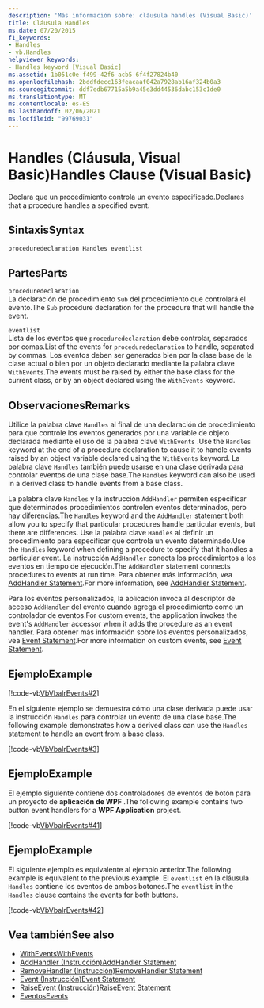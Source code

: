 ```yaml
---
description: 'Más información sobre: cláusula handles (Visual Basic)'
title: Cláusula Handles
ms.date: 07/20/2015
f1_keywords:
- Handles
- vb.Handles
helpviewer_keywords:
- Handles keyword [Visual Basic]
ms.assetid: 1b051c0e-f499-42f6-acb5-6f4f27824b40
ms.openlocfilehash: 2bddfdecc163feacaaf042a7928ab16af324b0a3
ms.sourcegitcommit: ddf7edb67715a5b9a45e3dd44536dabc153c1de0
ms.translationtype: MT
ms.contentlocale: es-ES
ms.lasthandoff: 02/06/2021
ms.locfileid: "99769031"
---
```

# <a name="handles-clause-visual-basic"></a><span data-ttu-id="b05c7-103">Handles (Cláusula, Visual Basic)</span><span class="sxs-lookup"><span data-stu-id="b05c7-103">Handles Clause (Visual Basic)</span></span>

<span data-ttu-id="b05c7-104">Declara que un procedimiento controla un evento especificado.</span><span class="sxs-lookup"><span data-stu-id="b05c7-104">Declares that a procedure handles a specified event.</span></span>  
  
## <a name="syntax"></a><span data-ttu-id="b05c7-105">Sintaxis</span><span class="sxs-lookup"><span data-stu-id="b05c7-105">Syntax</span></span>  
  
```vb  
proceduredeclaration Handles eventlist  
```  
  
## <a name="parts"></a><span data-ttu-id="b05c7-106">Partes</span><span class="sxs-lookup"><span data-stu-id="b05c7-106">Parts</span></span>  

 `proceduredeclaration`  
 <span data-ttu-id="b05c7-107">La declaración de procedimiento `Sub` del procedimiento que controlará el evento.</span><span class="sxs-lookup"><span data-stu-id="b05c7-107">The `Sub` procedure declaration for the procedure that will handle the event.</span></span>  
  
 `eventlist`  
 <span data-ttu-id="b05c7-108">Lista de los eventos que `proceduredeclaration` debe controlar, separados por comas.</span><span class="sxs-lookup"><span data-stu-id="b05c7-108">List of the events for `proceduredeclaration` to handle, separated by commas.</span></span> <span data-ttu-id="b05c7-109">Los eventos deben ser generados bien por la clase base de la clase actual o bien por un objeto declarado mediante la palabra clave `WithEvents`.</span><span class="sxs-lookup"><span data-stu-id="b05c7-109">The events must be raised by either the base class for the current class, or by an object declared using the `WithEvents` keyword.</span></span>  
  
## <a name="remarks"></a><span data-ttu-id="b05c7-110">Observaciones</span><span class="sxs-lookup"><span data-stu-id="b05c7-110">Remarks</span></span>  

 <span data-ttu-id="b05c7-111">Utilice la palabra clave `Handles` al final de una declaración de procedimiento para que controle los eventos generados por una variable de objeto declarada mediante el uso de la palabra clave `WithEvents` .</span><span class="sxs-lookup"><span data-stu-id="b05c7-111">Use the `Handles` keyword at the end of a procedure declaration to cause it to handle events raised by an object variable declared using the `WithEvents` keyword.</span></span> <span data-ttu-id="b05c7-112">La palabra clave `Handles` también puede usarse en una clase derivada para controlar eventos de una clase base.</span><span class="sxs-lookup"><span data-stu-id="b05c7-112">The `Handles` keyword can also be used in a derived class to handle events from a base class.</span></span>  
  
 <span data-ttu-id="b05c7-113">La palabra clave `Handles` y la instrucción `AddHandler` permiten especificar que determinados procedimientos controlen eventos determinados, pero hay diferencias.</span><span class="sxs-lookup"><span data-stu-id="b05c7-113">The `Handles` keyword and the `AddHandler` statement both allow you to specify that particular procedures handle particular events, but there are differences.</span></span> <span data-ttu-id="b05c7-114">Use la palabra clave `Handles` al definir un procedimiento para especificar que controla un evento determinado.</span><span class="sxs-lookup"><span data-stu-id="b05c7-114">Use the `Handles` keyword when defining a procedure to specify that it handles a particular event.</span></span> <span data-ttu-id="b05c7-115">La instrucción `AddHandler` conecta los procedimientos a los eventos en tiempo de ejecución.</span><span class="sxs-lookup"><span data-stu-id="b05c7-115">The `AddHandler` statement connects procedures to events at run time.</span></span> <span data-ttu-id="b05c7-116">Para obtener más información, vea [AddHandler Statement](addhandler-statement.md).</span><span class="sxs-lookup"><span data-stu-id="b05c7-116">For more information, see [AddHandler Statement](addhandler-statement.md).</span></span>  
  
 <span data-ttu-id="b05c7-117">Para los eventos personalizados, la aplicación invoca al descriptor de acceso `AddHandler` del evento cuando agrega el procedimiento como un controlador de eventos.</span><span class="sxs-lookup"><span data-stu-id="b05c7-117">For custom events, the application invokes the event's `AddHandler` accessor when it adds the procedure as an event handler.</span></span> <span data-ttu-id="b05c7-118">Para obtener más información sobre los eventos personalizados, vea [Event Statement](event-statement.md).</span><span class="sxs-lookup"><span data-stu-id="b05c7-118">For more information on custom events, see [Event Statement](event-statement.md).</span></span>  
  
## <a name="example"></a><span data-ttu-id="b05c7-119">Ejemplo</span><span class="sxs-lookup"><span data-stu-id="b05c7-119">Example</span></span>  

 [!code-vb[VbVbalrEvents#2](~/samples/snippets/visualbasic/VS_Snippets_VBCSharp/VbVbalrEvents/VB/Class1.vb#2)]  
  
 <span data-ttu-id="b05c7-120">En el siguiente ejemplo se demuestra cómo una clase derivada puede usar la instrucción `Handles` para controlar un evento de una clase base.</span><span class="sxs-lookup"><span data-stu-id="b05c7-120">The following example demonstrates how a derived class can use the `Handles` statement to handle an event from a base class.</span></span>  
  
 [!code-vb[VbVbalrEvents#3](~/samples/snippets/visualbasic/VS_Snippets_VBCSharp/VbVbalrEvents/VB/Class1.vb#3)]  
  
## <a name="example"></a><span data-ttu-id="b05c7-121">Ejemplo</span><span class="sxs-lookup"><span data-stu-id="b05c7-121">Example</span></span>  

 <span data-ttu-id="b05c7-122">El ejemplo siguiente contiene dos controladores de eventos de botón para un proyecto de **aplicación de WPF** .</span><span class="sxs-lookup"><span data-stu-id="b05c7-122">The following example contains two button event handlers for a **WPF Application** project.</span></span>  
  
 [!code-vb[VbVbalrEvents#41](~/samples/snippets/visualbasic/VS_Snippets_VBCSharp/VbVbalrEvents/VB/class3.vb#41)]  
  
## <a name="example"></a><span data-ttu-id="b05c7-123">Ejemplo</span><span class="sxs-lookup"><span data-stu-id="b05c7-123">Example</span></span>  

 <span data-ttu-id="b05c7-124">El siguiente ejemplo es equivalente al ejemplo anterior.</span><span class="sxs-lookup"><span data-stu-id="b05c7-124">The following example is equivalent to the previous example.</span></span> <span data-ttu-id="b05c7-125">El `eventlist` en la cláusula `Handles` contiene los eventos de ambos botones.</span><span class="sxs-lookup"><span data-stu-id="b05c7-125">The `eventlist` in the `Handles` clause contains the events for both buttons.</span></span>  
  
 [!code-vb[VbVbalrEvents#42](~/samples/snippets/visualbasic/VS_Snippets_VBCSharp/VbVbalrEvents/VB/class3.vb#42)]  
  
## <a name="see-also"></a><span data-ttu-id="b05c7-126">Vea también</span><span class="sxs-lookup"><span data-stu-id="b05c7-126">See also</span></span>

- [<span data-ttu-id="b05c7-127">WithEvents</span><span class="sxs-lookup"><span data-stu-id="b05c7-127">WithEvents</span></span>](../modifiers/withevents.md)
- [<span data-ttu-id="b05c7-128">AddHandler (Instrucción)</span><span class="sxs-lookup"><span data-stu-id="b05c7-128">AddHandler Statement</span></span>](addhandler-statement.md)
- [<span data-ttu-id="b05c7-129">RemoveHandler (Instrucción)</span><span class="sxs-lookup"><span data-stu-id="b05c7-129">RemoveHandler Statement</span></span>](removehandler-statement.md)
- [<span data-ttu-id="b05c7-130">Event (Instrucción)</span><span class="sxs-lookup"><span data-stu-id="b05c7-130">Event Statement</span></span>](event-statement.md)
- [<span data-ttu-id="b05c7-131">RaiseEvent (Instrucción)</span><span class="sxs-lookup"><span data-stu-id="b05c7-131">RaiseEvent Statement</span></span>](raiseevent-statement.md)
- [<span data-ttu-id="b05c7-132">Eventos</span><span class="sxs-lookup"><span data-stu-id="b05c7-132">Events</span></span>](../../programming-guide/language-features/events/index.md)
